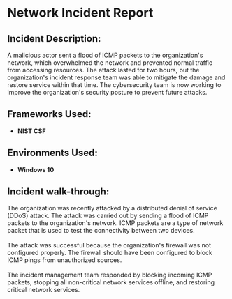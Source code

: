 <h1>Network Incident Report</h1>

<h2> Incident Description:</h2>
A malicious actor sent a flood of ICMP packets to the organization's network, which overwhelmed the network and prevented normal traffic from accessing resources. The attack lasted for two hours, but the organization's incident response team was able to mitigate the damage and restore service within that time. The cybersecurity team is now working to improve the organization's security posture to prevent future attacks.

<h2>Frameworks Used:</h2>

- <b>NIST CSF</b>

<h2>Environments Used:</h2>

- <b>Windows 10</b>

<h2>Incident walk-through:</h2>
The organization was recently attacked by a distributed denial of service (DDoS) attack. The attack was carried out by sending a flood of ICMP packets to the organization's network. ICMP packets are a type of network packet that is used to test the connectivity between two devices.<br/>
<br/>
The attack was successful because the organization's firewall was not configured properly. The firewall should have been configured to block ICMP pings from unauthorized sources.<br/>
<br/>
The incident management team responded by blocking incoming ICMP packets, stopping all non-critical network services offline, and restoring critical network services.

<!--
 ```diff
- text in red
+ text in green
! text in orange
# text in gray
@@ text in purple (and bold)@@
```
--!>
